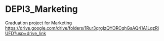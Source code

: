 # DEPI3_Marketing
Graduation project for Marketing
https://drive.google.com/drive/folders/1Rur3qrgIzQYORCqhGsAQ41A1LqzRiUFD?usp=drive_link
